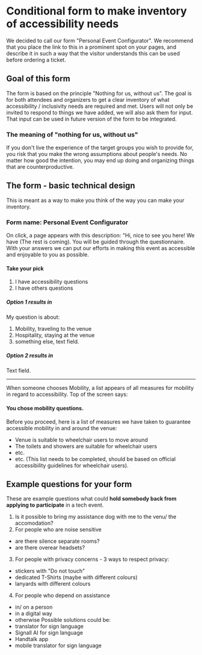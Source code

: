 # Conditional form to make inventory of accessibility needs
We decided to call our form "Personal Event Configurator". We recommend that you place the link to this in a prominent spot on your pages, and describe it in such a way that the visitor understands this can be used before ordering a ticket.
## Goal of this form
The form is based on the principle "Nothing for us, without us". The goal is for both attendees and organizers to get a clear inventory of what accessibility / inclusivity needs are required and met. Users will not only be invited to respond to things we have added, we will also ask them for input. That input can be used in future version of the form to be integrated.
### The meaning of "nothing for us, without us"
If you don't live the experience of the target groups you wish to provide for, you risk that you make the wrong assumptions about people's needs. No matter how good the intention, you may end up doing and organizing things that are counterproductive.
## The form - basic technical design
This is meant as a way to make you think of the way you can make your inventory. 
### Form name: Personal Event Configurator
On click, a page appears with this description:
"Hi, nice to see you here! We have (The rest is coming). You will be guided through the questionnaire. With your answers we can put our efforts in making this event as accessible and enjoyable to you as possible.
#### Take your pick
1.  I have accessibility questions
2.  I have others questions
##### Option 1 results in
My question is about:
  1.  Mobility, traveling to the venue
  2.  Hospitality, staying at the venue
  3.  something else, text field.
##### Option 2 results in
Text field.
________________________
When someone chooses Mobility, a list appears of all measures for mobility in regard to accessibility. Top of the screen says:
#### You chose mobility questions.
Before you proceed, here is a list of measures we have taken to guarantee accessible mobility in and around the venue:
- Venue is suitable to wheelchair users to move around
- The toilets and showers are suitable for wheelchair users
- etc.
- etc.
(This list needs to be completed, should be based on official accessibility guidelines for wheelchair users).

## Example questions for your form
These are example questions what could **hold somebody back from applying to participate** in a tech event.

1. Is it possible to bring my assistance dog with me to the venu/ the accomodation?
2. For people who are noise sensitive
- are there silence separate rooms?
- are there overear headsets?
3. For people with privacy concerns - 3 ways to respect privacy:
- stickers with "Do not touch"
- dedicated T-Shirts (maybe with different colours)
- lanyards with different colours
4. For people who depend on assistance
- in/ on a person
- in a digital way
- otherwise
Possible solutions could be:
- translator for sign language
- Signall AI for sign language
- Handtalk app
- mobile translator for sign language

